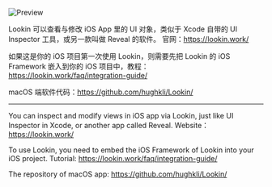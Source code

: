 ![Preview](https://cdn.lookin.work/public/style/images/independent/homepage/preview_en_1x.jpg "Preview")

Lookin 可以查看与修改 iOS App 里的 UI 对象，类似于 Xcode 自带的 UI Inspector 工具，或另一款叫做 Reveal 的软件。
官网：https://lookin.work/

如果这是你的 iOS 项目第一次使用 Lookin，则需要先把 Lookin 的 iOS Framework 嵌入到你的 iOS 项目中，教程：
https://lookin.work/faq/integration-guide/

macOS 端软件代码：https://github.com/hughkli/Lookin/

----------

You can inspect and modify views in iOS app via Lookin, just like UI Inspector in Xcode, or another app called Reveal.
Website：https://lookin.work/

To use Lookin, you need to embed the iOS Framework of Lookin into your iOS project. Tutorial:
https://lookin.work/faq/integration-guide/

The repository of macOS app: https://github.com/hughkli/Lookin/
